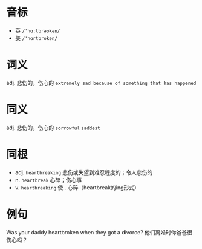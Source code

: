 # 音标

- 英 `/'hɑːtbrəʊkən/`
- 美 `/'hɑrtbrokən/`

# 词义

adj. 悲伤的，伤心的
`extremely sad because of something that has happened`

# 同义

adj. 悲伤的，伤心的
`sorrowful` `saddest`

# 同根

- adj. `heartbreaking` 悲伤或失望到难忍程度的；令人悲伤的
- n. `heartbreak` 心碎；伤心事
- v. `heartbreaking` 使…心碎（heartbreak的ing形式）

# 例句

Was your daddy heartbroken when they got a divorce?
他们离婚时你爸爸很伤心吗？


